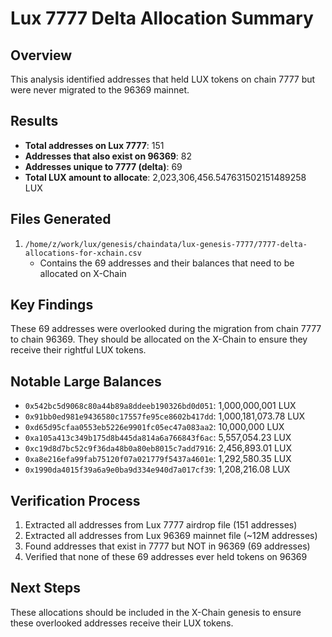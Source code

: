 # Lux 7777 Delta Allocation Summary

## Overview
This analysis identified addresses that held LUX tokens on chain 7777 but were never migrated to the 96369 mainnet.

## Results
- **Total addresses on Lux 7777**: 151
- **Addresses that also exist on 96369**: 82
- **Addresses unique to 7777 (delta)**: 69
- **Total LUX amount to allocate**: 2,023,306,456.547631502151489258 LUX

## Files Generated
1. `/home/z/work/lux/genesis/chaindata/lux-genesis-7777/7777-delta-allocations-for-xchain.csv`
   - Contains the 69 addresses and their balances that need to be allocated on X-Chain

## Key Findings
These 69 addresses were overlooked during the migration from chain 7777 to chain 96369. They should be allocated on the X-Chain to ensure they receive their rightful LUX tokens.

## Notable Large Balances
- `0x542bc5d9068c80a44b89a8ddeeb190326bd0d051`: 1,000,000,001 LUX
- `0x91bb0ed981e9436580c17557fe95ce8602b417dd`: 1,000,181,073.78 LUX
- `0xd65d95cfaa0553eb5226e9901fc05ec47a083aa2`: 10,000,000 LUX
- `0xa105a413c349b175d8b445da814a6a766843f6ac`: 5,557,054.23 LUX
- `0xc19d8d7bc52c9f36da48b0a80eb8015c7add7916`: 2,456,893.01 LUX
- `0xa8e216efa99fab75120f07a021779f5437a4601e`: 1,292,580.35 LUX
- `0x1990da4015f39a6a9e0ba9d334e940d7a017cf39`: 1,208,216.08 LUX

## Verification Process
1. Extracted all addresses from Lux 7777 airdrop file (151 addresses)
2. Extracted all addresses from Lux 96369 mainnet file (~12M addresses)
3. Found addresses that exist in 7777 but NOT in 96369 (69 addresses)
4. Verified that none of these 69 addresses ever held tokens on 96369

## Next Steps
These allocations should be included in the X-Chain genesis to ensure these overlooked addresses receive their LUX tokens.
